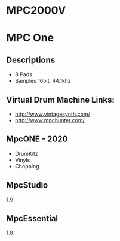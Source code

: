 # MPC2000V
# MPC One

## Descriptions
* 8 Pads
* Samples 16bit, 44.1khz
## Virtual Drum Machine Links:
* http://www.vintagesynth.com/
* http://www.mpchunter.com/

## MpcONE - 2020
- DrumKitz
- Vinyls
- Chopping

## MpcStudio
1.9

## MpcEssential
1.8
